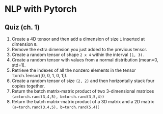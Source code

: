 # NLP with Pytorch

## Quiz  (ch. 1)

1. Create a 4D tensor and then add a dimension of size `1` inserted at dimension `0`.
1. Remove the extra dimension you just added to the previous tensor.
1. Create a random tensor of shape `2 x 4` within the interval `[1, 3)`.
1. Create a random tensor with values from a normal distribution (mean=0, std=1).
1. Retrieve the indexes of all the nonzero elements in the tensor `torch.Tensor([0, 0, 1, 0, 1]).
1. Create a random tensor of size `(2, 2)` and then horizontally stack four copies together.
1. Return the batch matrix-matrix product of two 3-dimensional matrices `(a=torch.rand(3,4,5), b=torch.rand(3,5,4))`
1. Return the batch matrix-matrix product of a 3D matrix and a 2D matrix `(a=torch.rand(3,4,5), b=torch.rand(5,4))`
